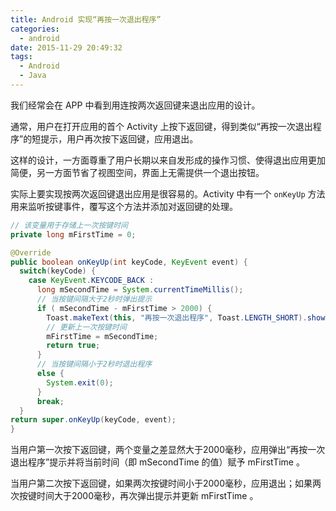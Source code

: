 ```yaml
---
title: Android 实现“再按一次退出程序”
categories:
  - android
date: 2015-11-29 20:49:32
tags:
  - Android
  - Java
---
```


我们经常会在 APP 中看到用连按两次返回键来退出应用的设计。

通常，用户在打开应用的首个 Activity 上按下返回键，得到类似“再按一次退出程序”的短提示，用户再次按下返回键，应用退出。

<!-- more -->

这样的设计，一方面尊重了用户长期以来自发形成的操作习惯、使得退出应用更加简便，另一方面节省了视图空间，界面上无需提供一个退出按钮。

实际上要实现按两次返回键退出应用是很容易的。Activity 中有一个 `onKeyUp` 方法用来监听按键事件，覆写这个方法并添加对返回键的处理。

``` java
// 该变量用于存储上一次按键时间
private long mFirstTime = 0;

@Override  
public boolean onKeyUp(int keyCode, KeyEvent event) {
  switch(keyCode) {  
    case KeyEvent.KEYCODE_BACK :
      long mSecondTime = System.currentTimeMillis();   
      // 当按键间隔大于2秒时弹出提示
      if ( mSecondTime - mFirstTime > 2000) {  
        Toast.makeText(this, "再按一次退出程序", Toast.LENGTH_SHORT).show();
        // 更新上一次按键时间
        mFirstTime = mSecondTime; 
        return true; 
      }
      // 当按键间隔小于2秒时退出程序
      else {
        System.exit(0);
      }   
      break;  
  }  
return super.onKeyUp(keyCode, event); 
}
```

当用户第一次按下返回键，两个变量之差显然大于2000毫秒，应用弹出“再按一次退出程序”提示并将当前时间（即 mSecondTime 的值）赋予 mFirstTime 。

当用户第二次按下返回键，如果两次按键时间小于2000毫秒，应用退出；如果两次按键时间大于2000毫秒，再次弹出提示并更新 mFirstTime 。